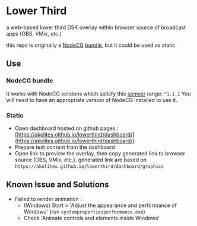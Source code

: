 # Lower Third
a web-based lower third DSK overlay within browser source of broadcast apps (OBS, VMix, etc.)

this repo is originally a [NodeCG](http://github.com/nodecg/nodecg) [bundle](https://www.nodecg.dev/docs/concepts-and-terminology), but it could be used as static.


## Use 
### NodeCG bundle
It works with NodeCG versions which satisfy this [semver](https://docs.npmjs.com/getting-started/semantic-versioning) range: `^1.1.1`
You will need to have an appropriate version of NodeCG installed to use it.


### Static
- Open dashboard hosted on github pages : [https://akolites.github.io/lowerthird/dashboard/](https://akolites.github.io/lowerthird/dashboard/)
- Prepare text content from the dashboard
- Open link to preview the overlay, then copy generated link to browser source (OBS, VMix, etc.). generated link are based on `https://akolites.github.io/lowerthird/dashboard/graphics`


## Known Issue and Solutions
- Failed to render animation : 
    - (Windows) Start > 'Adjust the appearance and performance of Windows' (run `systempropertiesperformance.exe`)
    - Check 'Animate controls and elements inside Windows'